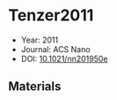 <a name="article" />

# Tenzer2011

* Year: 2011
* Journal: ACS Nano
* DOI: <a href="https://doi.org/10.1021/nn201950e">10.1021/nn201950e</a>

## Materials
